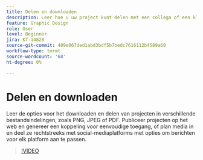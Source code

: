 ```yaml
---
title: Delen en downloaden
description: Leer hoe u uw project kunt delen met een collega of een klant
feature: Graphic Design
role: User
level: Beginner
jira: KT-14828
source-git-commit: 409e067ded1abd3bdf5b7bedc7616112b4589a60
workflow-type: tm+mt
source-wordcount: '68'
ht-degree: 0%

---
```


# Delen en downloaden

Leer de opties voor het downloaden en delen van projecten in verschillende bestandsindelingen, zoals PNG, JPEG of PDF. Publiceer projecten op het web en genereer een koppeling voor eenvoudige toegang, of plan media in en deel ze rechtstreeks met social-mediaplatforms met opties om berichten voor elk platform aan te passen.

>[!VIDEO](https://video.tv.adobe.com/v/3426936?quality=12&learn=on&hidetitle=true)
